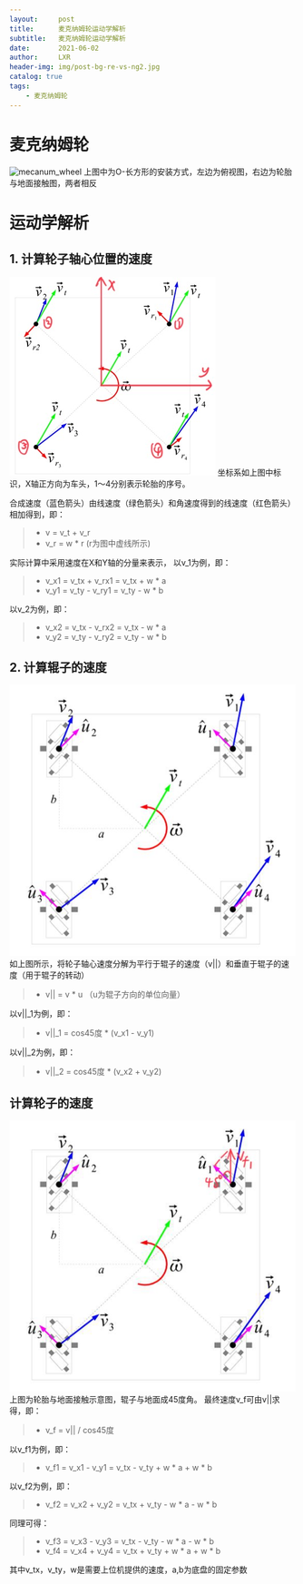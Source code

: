 ```yaml
---
layout:     post
title:      麦克纳姆轮运动学解析
subtitle:   麦克纳姆轮运动学解析
date:       2021-06-02
author:     LXR
header-img: img/post-bg-re-vs-ng2.jpg
catalog: true
tags:
    - 麦克纳姆轮
---
```


# 麦克纳姆轮
![mecanum_wheel](https://github.com/1747956LXR/1747956LXR.github.io/blob/master/img/mecanum_wheel.jpg)
上图中为O-长方形的安装方式，左边为俯视图，右边为轮胎与地面接触图，两者相反

# 运动学解析

## 1. 计算轮子轴心位置的速度
![wheel_center_speed](https://github.com/1747956LXR/1747956LXR.github.io/blob/master/img/wheel_center_speed.jpg)
坐标系如上图中标识，X轴正方向为车头，1～4分别表示轮胎的序号。

合成速度（蓝色箭头）由线速度（绿色箭头）和角速度得到的线速度（红色箭头）相加得到，即：
> * v = v_t + v_r
> * v_r = w * r 
(r为图中虚线所示)

实际计算中采用速度在X和Y轴的分量来表示，
以v_1为例，即：
> * v_x1 = v_tx + v_rx1 = v_tx + w * a
> * v_y1 = v_ty - v_ry1 = v_ty - w * b

以v_2为例，即：
> * v_x2 = v_tx - v_rx2 = v_tx - w * a
> * v_y2 = v_ty - v_ry2 = v_ty - w * b

## 2. 计算辊子的速度
![roller_speed](https://github.com/1747956LXR/1747956LXR.github.io/blob/master/img/roller_speed.jpg)
如上图所示，将轮子轴心速度分解为平行于辊子的速度（v||）和垂直于辊子的速度（用于辊子的转动）
> * v|| = v * u （u为辊子方向的单位向量）

以v||_1为例，即：
> * v||_1 = cos45度 * (v_x1 - v_y1)

以v||_2为例，即：
> * v||_2 = cos45度 * (v_x2 + v_y2)

## 计算轮子的速度
![whell_speed](https://github.com/1747956LXR/1747956LXR.github.io/blob/master/img/whell_speed.jpg)
上图为轮胎与地面接触示意图，辊子与地面成45度角。
最终速度v_f可由v||求得，即：
> * v_f = v|| / cos45度

以v_f1为例，即：
> * v_f1 = v_x1 - v_y1 = v_tx - v_ty + w * a + w * b

以v_f2为例，即：
> * v_f2 = v_x2 + v_y2 = v_tx + v_ty - w * a - w * b

同理可得：
> * v_f3 = v_x3 - v_y3 = v_tx - v_ty - w * a - w * b
> * v_f4 = v_x4 + v_y4 = v_tx + v_ty + w * a + w * b

其中v_tx，v_ty，w是需要上位机提供的速度，a,b为底盘的固定参数








